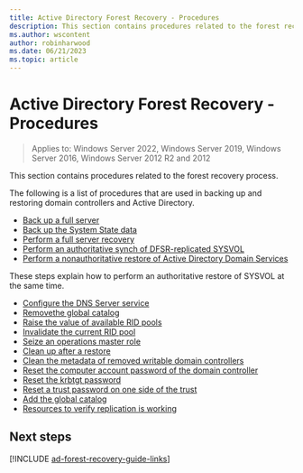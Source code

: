 ```yaml
---
title: Active Directory Forest Recovery - Procedures
description: This section contains procedures related to the forest recovery process. The following is a list of procedures that are used in backing up and restoring domain controllers and Active Directory.
ms.author: wscontent
author: robinharwood
ms.date: 06/21/2023
ms.topic: article
---
```


# Active Directory Forest Recovery - Procedures

> Applies to: Windows Server 2022, Windows Server 2019, Windows Server 2016, Windows Server 2012 R2 and 2012

This section contains procedures related to the forest recovery process.

The following is a list of procedures that are used in backing up and restoring
domain controllers and Active Directory.

- [Back up a full server](ad-forest-recovery-backing-up-a-full-server.md)
- [Back up the System State data](ad-forest-recovery-backing-up-system-state.md)
- [Perform a full server recovery](ad-forest-recovery-perform-full-server-recovery.md)
- [Perform an authoritative synch of DFSR-replicated SYSVOL](ad-forest-recovery-authoritative-recovery-sysvol.md)
- [Perform a nonauthoritative restore of Active Directory Domain Services](ad-forest-recovery-perform-nonauthoritative-restore.md)

These steps explain how to perform an authoritative restore of SYSVOL at the
same time.

- [Configure the DNS Server service](ad-forest-recovery-configure-dns.md)
- [Removethe global catalog](ad-forest-recovery-remove-gc.md)
- [Raise the value of available RID pools](ad-forest-recovery-raise-rid-pool.md)
- [Invalidate the current RID pool](ad-forest-recovery-invaildate-rid-pool.md)
- [Seize an operations master role](ad-forest-recovery-seizing-operations-master-role.md)
- [Clean up after a restore](ad-forest-recovery-cleanup.md)
- [Clean the metadata of removed writable domain controllers](ad-forest-recovery-cleaning-metadata-of-removed-dcs.md)
- [Reset the computer account password of the domain controller](ad-forest-recovery-reset-computer-account-dc.md)
- [Reset the krbtgt password](ad-forest-recovery-reset-the-krbtgt-password.md)
- [Reset a trust password on one side of the trust](ad-forest-recovery-reset-trust.md)
- [Add the global catalog](ad-forest-recovery-add-gc.md)
- [Resources to verify replication is working](ad-forest-recovery-verify-replication.md)

## Next steps

[!INCLUDE [ad-forest-recovery-guide-links](includes/ad-forest-recovery-guide-links.md)]
